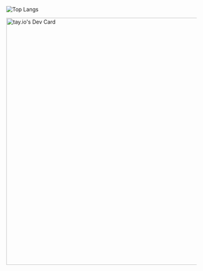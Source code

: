 ![Top Langs](https://github-readme-stats.vercel.app/api/top-langs/?username=berlintay&size_weight=0.5&count_weight=0.5)


<a href="https://app.daily.dev/tayio"><img src="https://api.daily.dev/devcards/v2/YlxBDba64iUnZMQIhXoKT.png?type=wide&r=hj5" width="652" alt="tay.io's Dev Card"/></a>
